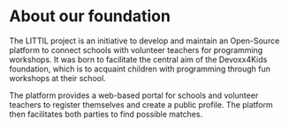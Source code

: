 # About our foundation

The LITTIL project is an initiative to develop and maintain an Open-Source platform to connect schools with volunteer teachers for
programming workshops. It was born to facilitate the central aim of the Devoxx4Kids foundation, which is to acquaint children with
programming through fun workshops at their school.

The platform provides a web-based portal for schools and volunteer teachers to register themselves and create a public profile. The platform
then facilitates both parties to find possible matches. 
